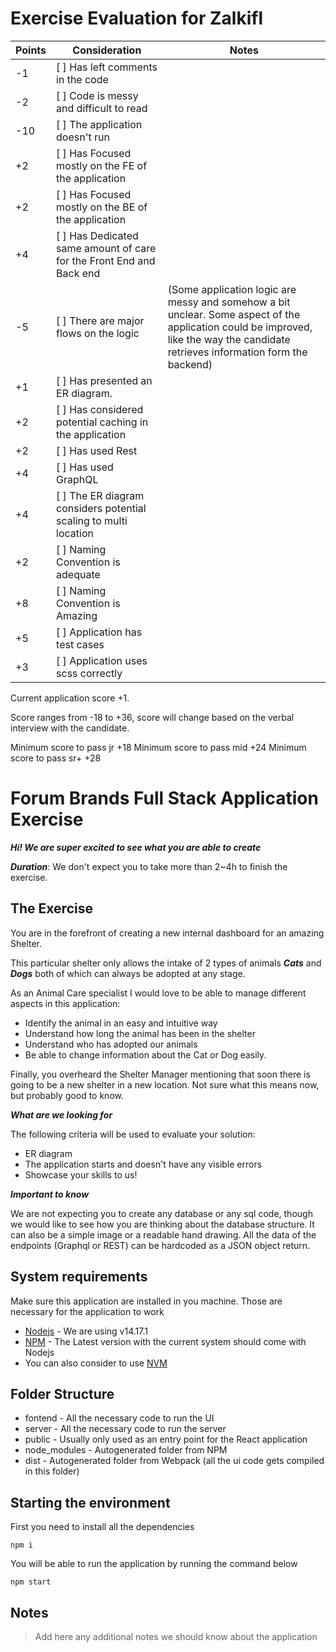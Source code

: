 # Exercise Evaluation for Zalkifl
| Points | Consideration | Notes |
|-------|-----------|------|
| -1    | [ ] Has left comments in the code |             |
| -2    | [ ] Code is messy and difficult to read |             |
| -10   | [ ] The application doesn't run | |
| +2    | [ ] Has Focused mostly on the FE of the application | |
| +2    | [ ] Has Focused mostly on the BE of the application ||
| +4    | [ ] Has Dedicated same amount of care for the Front End and Back end ||
| -5    | [ ] There are major flows on the logic | (Some application logic are messy and somehow a bit unclear. Some aspect of the application could be improved, like the way the candidate retrieves information form the backend)|
| +1    | [ ] Has presented an ER diagram. | | 
| +2    | [ ] Has considered potential caching in the application ||
| +2    | [ ] Has used Rest ||
| +4    | [ ] Has used GraphQL ||
| +4    | [ ] The ER diagram considers potential scaling to multi location | | 
| +2    | [ ] Naming Convention is adequate | |
| +8    | [ ] Naming Convention is Amazing | |
| +5    | [ ] Application has test cases  | |
| +3    | [ ] Application uses scss correctly  | |

Current application score +1.

Score ranges from -18 to +36, score will change based on the verbal interview with the candidate.

Minimum score to pass jr    +18
Minimum score to pass mid   +24
Minimum score to pass sr+   +28

# Forum Brands Full Stack Application Exercise
***Hi! We are super excited to see what you are able to create***

***Duration***: We don't expect you to take more than 2~4h to finish the exercise.

## The Exercise
You are in the forefront of creating a new internal dashboard for an amazing Shelter. 

This particular shelter only allows the intake of 2 types of animals ***Cats*** and ***Dogs*** both of which can always be adopted
at any stage. 

As an Animal Care specialist I would love to be able to manage different aspects in this application:
- Identify the animal in an easy and intuitive way
- Understand how long the animal has been in the shelter 
- Understand who has adopted our animals
- Be able to change information about the Cat or Dog easily. 

Finally, you overheard the Shelter Manager mentioning that soon there is going to be a new shelter in a new location. 
Not sure what this means now, but probably good to know. 

***What are we looking for***

The following criteria will be used to evaluate your solution: 
- ER diagram
- The application starts and doesn't have any visible errors
- Showcase your skills to us!

***Important to know***

We are not expecting you to create any database or any sql code, though we would like to see how you are thinking about the 
database structure. It can also be a simple image or a readable hand drawing. All the data of the endpoints (Graphql or REST) 
can be hardcoded as a JSON object return. 

## System requirements
Make sure this application are installed in you machine. Those are necessary for the application to work

- [Nodejs](https://nodejs.org/en/) - We are using v14.17.1
- [NPM]() - The Latest version with the current system should come with Nodejs
- You can also consider to use [NVM](https://github.com/nvm-sh/nvm)

## Folder Structure
- fontend - All the necessary code to run the UI
- server - All the necessary code to run the server
- public - Usually only used as an entry point for the React application
- node_modules - Autogenerated folder from NPM
- dist - Autogenerated folder from Webpack (all the ui code gets compiled in this folder)

## Starting the environment 
First you need to install all the dependencies

```shell
npm i
```

You will be able to run the application by running the command below
```shell
npm start
```

## Notes
> Add here any additional notes we should know about the application
